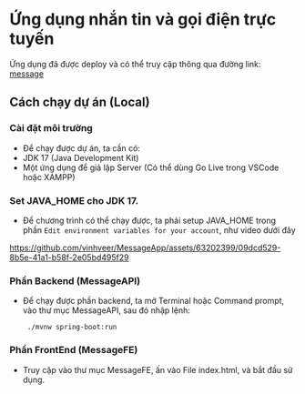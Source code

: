 # Ứng dụng nhắn tin và gọi điện trực tuyến

Ứng dụng đã được deploy và có thể truy cập thông qua đường link: [message](https://vinhveer.github.io/message/)

## Cách chạy dự án (Local)
### Cài đặt môi trường
+ Để chạy được dự án, ta cần có:
+ JDK 17 (Java Development Kit)
+ Một ứng dụng để giả lập Server (Có thể dùng Go Live trong VSCode hoặc XAMPP)
### Set JAVA_HOME cho JDK 17.
+ Để chương trình có thể chạy được, ta phải setup JAVA_HOME trong phần `Edit environment variables for your account`, như video dưới đây


https://github.com/vinhveer/MessageApp/assets/63202399/09dcd529-8b5e-41a1-b58f-2e05bd495f29


### Phần Backend (MessageAPI)
+ Để chạy được phần backend, ta mở Terminal hoặc Command prompt, vào thư mục MessageAPI, sau đó nhập lệnh:

  ```
   ./mvnw spring-boot:run
  ```

### Phần FrontEnd (MessageFE)
+ Truy cập vào thư mục MessageFE, ấn vào File index.html, và bắt đầu sử dụng.


